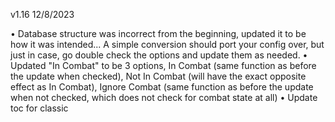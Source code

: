 v1.16 12/8/2023

• Database structure was incorrect from the beginning, updated it to be how it was intended... A simple conversion should port your config over, but just in case, go double check the options and update them as needed.
• Updated "In Combat" to be 3 options, In Combat (same function as before the update when checked), Not In Combat (will have the exact opposite effect as In Combat), Ignore Combat (same function as before the update when not checked, which does not check for combat state at all)
• Update toc for classic
